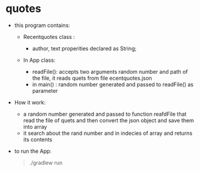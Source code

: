 # quotes
 
* this program contains: 

    * Recentquotes class : 
      * author, text properities declared as String;
      
    * In App class: 
      * readFile(): accepts two arguments random number and path of the file, it reads quets from file ecentquotes.json
      * in main() : random number generated and passed to readFile() as parameter
     

* How it work:
    * a random number generated and passed to function reafdFile that read the file of quets and then convert the json object and save them into array
    * it search about the rand number and in indecies of array and returns its contents 


* to run the App:

  >./gradlew run